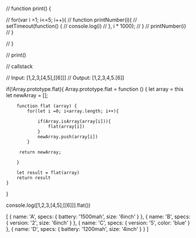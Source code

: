 // function print() {
  
//   for(var i =1; i<=5; i++){
//     function printNumber(i){
//       setTimeout(function() {
//         console.log(i)
//       }, i * 1000);
//     }
//     printNumber(i)
//   }

  
// }

// print()

// callstack 


// Input: [1,2,3,[4,5],[[6]]]
// Output: [1,2,3,4,5.[6]]

if(!Array.prototype.flat){
    Array.prototype.flat = function () {
        let array = this 
        let newArray = [];
        
        function flat (array) {
            for(let i =0; i<array.length; i++){
          
                if(Array.isArray(array[i])){
                    flat(array[i])
                }
                newArray.push(array[i])
            }
            
         return newArray;   
            
        }
        
        let result = flat(array)
        return result 
    }
}

console.log([1,2,3,[4,5],[[6]]].flat())

[
  {
    name: 'A',
    specs: {
      battery: '1500mah',
      size: '6inch'
    }
  }, 
  {
    name: 'B',
    specs: {
      version: '2',
      size: '6inch'
    }
  }, 
  {
    name: 'C',
    specs: {
      version: '5',
      color: 'blue'
    }
  }, 
  {
    name: 'D',
    specs: {
      battery: '1200mah',
      size: '4inch'
    }
  }
]
